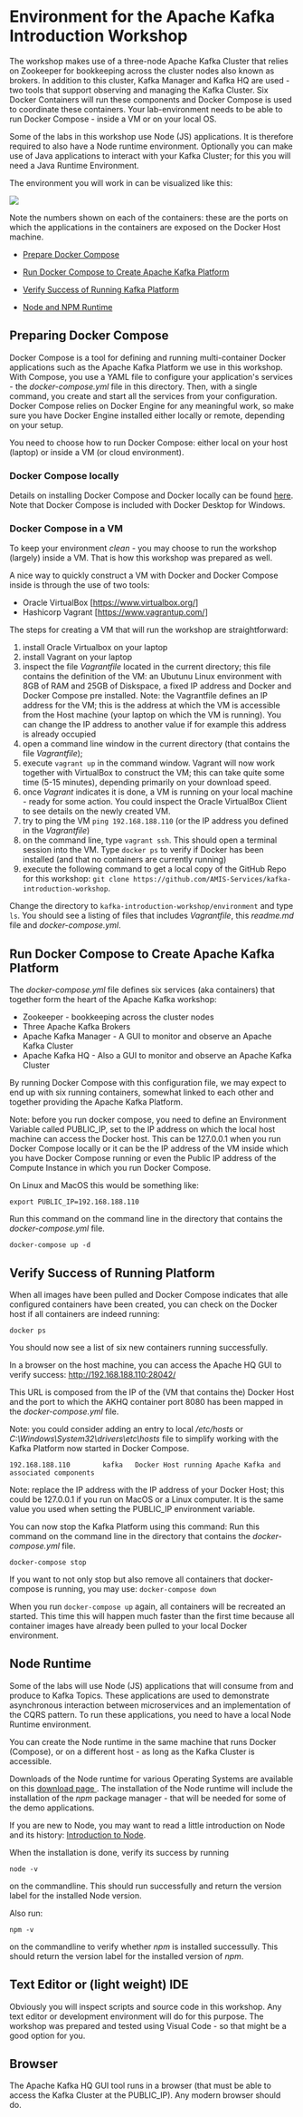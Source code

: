 # Environment for the Apache Kafka Introduction Workshop

The workshop makes use of a three-node Apache Kafka Cluster that relies on Zookeeper for bookkeeping across the cluster nodes also known as brokers. In addition to this cluster, Kafka Manager and Kafka HQ are used - two tools that support observing and managing the Kafka Cluster. Six Docker Containers will run these components and Docker Compose is used to coordinate these containers. Your lab-environment needs to be able to run Docker Compose - inside a VM or on your local OS. 

Some of the labs in this workshop use Node (JS) applications. It is therefore required to also have a Node runtime environment. Optionally you can make use of Java applications to interact with your Kafka Cluster; for this you will need a Java Runtime Environment.

The environment you will work in can be visualized like this:

![](resources/kafka-lab-environment.png)

Note the numbers shown on each of the containers: these are the ports on which the applications in the containers are exposed on the Docker Host machine.


* [Prepare Docker Compose](#preparing-docker-compose)

* [Run Docker Compose to Create Apache Kafka Platform](#Run-Docker-Compose-to-Create-Apache-Kafka-Platform)

* [Verify Success of Running Kafka Platform](#Verify-Success-of-Running-Platform)

* [Node and NPM Runtime](#Node-Runtime)

## Preparing Docker Compose 
Docker Compose is a tool for defining and running multi-container Docker applications such as the Apache Kafka Platform we use in this workshop. With Compose, you use a YAML file to configure your application's services - the *docker-compose.yml* file in this directory. Then, with a single command, you create and start all the services from your configuration. Docker Compose relies on Docker Engine for any meaningful work, so make sure you have Docker Engine installed either locally or remote, depending on your setup.

You need to choose how to run Docker Compose: either local on your host (laptop) or inside a VM (or cloud environment).

### Docker Compose locally 
 Details on installing Docker Compose and Docker locally can be found [here](https://docs.docker.com/compose/install/). Note that Docker Compose is included with Docker Desktop for Windows. 

### Docker Compose in a VM
To keep your environment *clean* - you may choose to run the workshop (largely) inside a VM. That is how this workshop was prepared as well.

A nice way to quickly construct a VM with Docker and Docker Compose inside is through the use of two tools:
* Oracle VirtualBox [https://www.virtualbox.org/]
* Hashicorp Vagrant [https://www.vagrantup.com/]

The steps for creating a VM that will run the workshop are straightforward:
1. install Oracle Virtualbox on your laptop
2. install Vagrant on your laptop
3. inspect the file *Vagrantfile* located in the current directory; this file contains the definition of the VM: an Ubutunu Linux environment with 8GB of RAM and 25GB of Diskspace, a fixed IP address and Docker and Docker Compose pre installed. Note: the Vagrantfile defines an IP address for the VM; this is the address at which the VM is accessible from the Host machine (your laptop on which the VM is running). You can change the IP address to another value if for example this address is already occupied
4. open a command line window in the current directory (that contains the file *Vagrantfile*); 
5. execute `vagrant up` in the command window. Vagrant will now work together with VirtualBox to construct the VM; this can take quite some time (5-15 minutes), depending primarily on your download speed.
6. once *Vagrant* indicates it is done, a VM is running on your local machine - ready for some action. You could inspect the Oracle VirtualBox Client to see details on the newly created VM.
7. try to ping the VM `ping 192.168.188.110` (or the IP address you defined in the *Vagrantfile*)
8. on the command line, type `vagrant ssh`. This should open a terminal session into the VM. Type `docker ps` to verify if Docker has been installed (and that no containers are currently running)
9. execute the following command to get a local copy of the GitHub Repo for this workshop: `git clone https://github.com/AMIS-Services/kafka-introduction-workshop`. 

Change the directory to `kafka-introduction-workshop/environment` and type `ls`. You should see a listing of files that includes *Vagrantfile*, this *readme.md* file and *docker-compose.yml*.  

## Run Docker Compose to Create Apache Kafka Platform
The *docker-compose.yml* file defines six services (aka containers) that together form the heart of the Apache Kafka workshop:
* Zookeeper - bookkeeping across the cluster nodes 
* Three Apache Kafka Brokers
* Apache Kafka Manager - A GUI to monitor and observe an Apache Kafka Cluster
* Apache Kafka HQ - Also a GUI to monitor and observe an Apache Kafka Cluster

By running Docker Compose with this configuration file, we may expect to end up with six running containers, somewhat linked to each other and together providing the Apache Kafka Platform.

Note: before you run docker compose, you need to define an Environment Variable called PUBLIC_IP, set to the IP address on which the local host machine can access the Docker host. This can be 127.0.0.1 when you run Docker Compose locally or it can be the IP address of the VM inside which you have Docker Compose running or even the Public IP address of the Compute Instance in which you run Docker Compose. 

On Linux and MacOS this would be something like:

`export PUBLIC_IP=192.168.188.110`

Run this command on the command line in the directory that contains the *docker-compose.yml* file.

`docker-compose up -d`

## Verify Success of Running Platform

When all images have been pulled and Docker Compose indicates that alle configured containers have been created, you can check on the Docker host if all containers are indeed running:

`docker ps`

You should now see a list of six new containers running successfully.  

In a browser on the host machine, you can access the Apache HQ GUI to verify success:
http://192.168.188.110:28042/

This URL is composed from the IP of the (VM that contains the) Docker Host and the port to which the AKHQ container port 8080 has been mapped in the *docker-compose.yml* file.

Note: you could consider adding an entry to local */etc/hosts* or *C:\Windows\System32\drivers\etc\hosts* file to simplify working with the Kafka Platform now started in Docker Compose. 

`192.168.188.110		kafka	Docker Host running Apache Kafka and associated components `

Note: replace the IP address with the IP address of your Docker Host; this could be 127.0.0.1 if you run on MacOS or a Linux computer. It is the same value you used when setting the PUBLIC_IP environment variable. 

You can now stop the Kafka Platform using this command:
Run this command on the command line in the directory that contains the *docker-compose.yml* file.

`docker-compose stop`

If you want to not only stop but also remove all containers that docker-compose is running, you may use:
`docker-compose down`

When you run `docker-compose up` again, all containers will be recreated an started. This time this will happen much faster than the first time because all container images have already been pulled to your local Docker environment.

## Node Runtime
Some of the labs will use Node (JS) applications that will consume from and produce to Kafka Topics. These applications are used to demonstrate asynchronous interaction between microservices and an implementation of the CQRS pattern. To run these applications, you need to have a local Node Runtime environment.

You can create the Node runtime in the same machine that runs Docker (Compose), or on a different host - as long as the Kafka Cluster is accessible.

Downloads of the Node runtime for various Operating Systems are available on this [download page ](https://nodejs.org/en/download/). The installation of the Node runtime will include the installation of the *npm* package manager - that will be needed for some of the demo applications.

If you are new to Node, you may want to read a little introduction on Node and its history: [Introduction to Node](https://nodejs.dev/introduction-to-nodejs). 

When the installation is done, verify its success by running

`node -v`

on the commandline. This should run successfully and return the version label for the installed Node version.

Also run:

`npm -v`

on the commandline to verify whether *npm* is installed successully. This should return the version label for the installed version of *npm*.

## Text Editor or (light weight) IDE
Obviously you will inspect scripts and source code in this workshop. Any text editor or development environment will do for this purpose. The workshop was prepared and tested using Visual Code - so that might be a good option for you.

## Browser
The Apache Kafka HQ GUI tool runs in a browser (that must be able to access the Kafka Cluster at the PUBLIC_IP). Any modern browser should do.